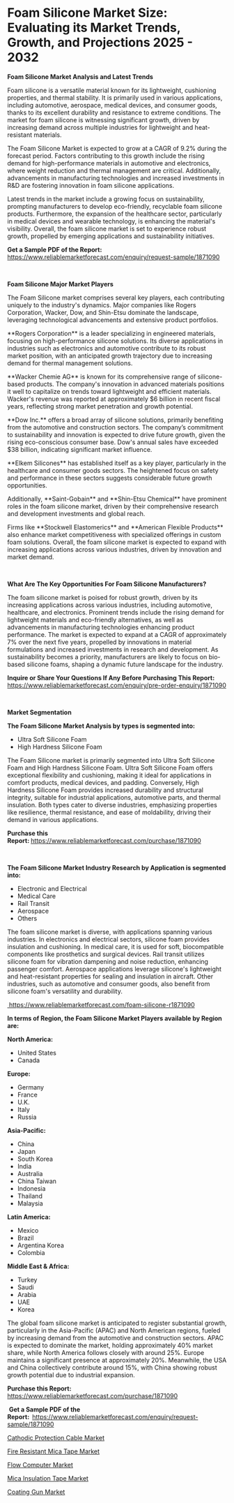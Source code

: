 <p><h1>Foam Silicone Market Size: Evaluating its Market Trends, Growth, and Projections 2025 - 2032</h1></p><p><strong>Foam Silicone Market Analysis and Latest Trends</strong></p>
<p><p>Foam silicone is a versatile material known for its lightweight, cushioning properties, and thermal stability. It is primarily used in various applications, including automotive, aerospace, medical devices, and consumer goods, thanks to its excellent durability and resistance to extreme conditions. The market for foam silicone is witnessing significant growth, driven by increasing demand across multiple industries for lightweight and heat-resistant materials.</p><p>The Foam Silicone Market is expected to grow at a CAGR of 9.2% during the forecast period. Factors contributing to this growth include the rising demand for high-performance materials in automotive and electronics, where weight reduction and thermal management are critical. Additionally, advancements in manufacturing technologies and increased investments in R&D are fostering innovation in foam silicone applications.</p><p>Latest trends in the market include a growing focus on sustainability, prompting manufacturers to develop eco-friendly, recyclable foam silicone products. Furthermore, the expansion of the healthcare sector, particularly in medical devices and wearable technology, is enhancing the material's visibility. Overall, the foam silicone market is set to experience robust growth, propelled by emerging applications and sustainability initiatives.</p></p>
<p><strong>Get a Sample PDF of the Report:&nbsp;</strong> <a href="https://www.reliablemarketforecast.com/enquiry/request-sample/1871090?utm_campaign=1900&utm_medium=2&utm_source=Github&utm_content=ia&utm_term=31012025&utm_id=foam-silicone">https://www.reliablemarketforecast.com/enquiry/request-sample/1871090</a></p>
<p>&nbsp;</p>
<p><strong>Foam Silicone Major Market Players</strong></p>
<p><p>The Foam Silicone market comprises several key players, each contributing uniquely to the industry's dynamics. Major companies like Rogers Corporation, Wacker, Dow, and Shin-Etsu dominate the landscape, leveraging technological advancements and extensive product portfolios.</p><p>**Rogers Corporation** is a leader specializing in engineered materials, focusing on high-performance silicone solutions. Its diverse applications in industries such as electronics and automotive contribute to its robust market position, with an anticipated growth trajectory due to increasing demand for thermal management solutions.</p><p>**Wacker Chemie AG** is known for its comprehensive range of silicone-based products. The company's innovation in advanced materials positions it well to capitalize on trends toward lightweight and efficient materials. Wacker's revenue was reported at approximately $6 billion in recent fiscal years, reflecting strong market penetration and growth potential.</p><p>**Dow Inc.** offers a broad array of silicone solutions, primarily benefiting from the automotive and construction sectors. The company’s commitment to sustainability and innovation is expected to drive future growth, given the rising eco-conscious consumer base. Dow's annual sales have exceeded $38 billion, indicating significant market influence.</p><p>**Elkem Silicones** has established itself as a key player, particularly in the healthcare and consumer goods sectors. The heightened focus on safety and performance in these sectors suggests considerable future growth opportunities.</p><p>Additionally, **Saint-Gobain** and **Shin-Etsu Chemical** have prominent roles in the foam silicone market, driven by their comprehensive research and development investments and global reach.</p><p>Firms like **Stockwell Elastomerics** and **American Flexible Products** also enhance market competitiveness with specialized offerings in custom foam solutions. Overall, the foam silicone market is expected to expand with increasing applications across various industries, driven by innovation and market demand.</p></p>
<p>&nbsp;</p>
<p><strong>What Are The Key Opportunities For Foam Silicone Manufacturers?</strong></p>
<p><p>The foam silicone market is poised for robust growth, driven by its increasing applications across various industries, including automotive, healthcare, and electronics. Prominent trends include the rising demand for lightweight materials and eco-friendly alternatives, as well as advancements in manufacturing technologies enhancing product performance. The market is expected to expand at a CAGR of approximately 7% over the next five years, propelled by innovations in material formulations and increased investments in research and development. As sustainability becomes a priority, manufacturers are likely to focus on bio-based silicone foams, shaping a dynamic future landscape for the industry.</p></p>
<p><strong>Inquire or Share Your Questions If Any Before Purchasing This Report:</strong> <a href="https://www.reliablemarketforecast.com/enquiry/pre-order-enquiry/1871090?utm_campaign=1900&utm_medium=2&utm_source=Github&utm_content=ia&utm_term=31012025&utm_id=foam-silicone">https://www.reliablemarketforecast.com/enquiry/pre-order-enquiry/1871090</a></p>
<p>&nbsp;</p>
<p><strong>Market Segmentation</strong></p>
<p><strong>The Foam Silicone Market Analysis by types is segmented into:</strong></p>
<p><ul><li>Ultra Soft Silicone Foam</li><li>High Hardness Silicone Foam</li></ul></p>
<p><p>The Foam Silicone market is primarily segmented into Ultra Soft Silicone Foam and High Hardness Silicone Foam. Ultra Soft Silicone Foam offers exceptional flexibility and cushioning, making it ideal for applications in comfort products, medical devices, and padding. Conversely, High Hardness Silicone Foam provides increased durability and structural integrity, suitable for industrial applications, automotive parts, and thermal insulation. Both types cater to diverse industries, emphasizing properties like resilience, thermal resistance, and ease of moldability, driving their demand in various applications.</p></p>
<p><strong>Purchase this Report:&nbsp;</strong><a href="https://www.reliablemarketforecast.com/purchase/1871090?utm_campaign=1900&utm_medium=2&utm_source=Github&utm_content=ia&utm_term=31012025&utm_id=foam-silicone">https://www.reliablemarketforecast.com/purchase/1871090</a></p>
<p>&nbsp;</p>
<p><strong>The Foam Silicone Market Industry Research by Application is segmented into:</strong></p>
<p><ul><li>Electronic and Electrical</li><li>Medical Care</li><li>Rail Transit</li><li>Aerospace</li><li>Others</li></ul></p>
<p><p>The foam silicone market is diverse, with applications spanning various industries. In electronics and electrical sectors, silicone foam provides insulation and cushioning. In medical care, it is used for soft, biocompatible components like prosthetics and surgical devices. Rail transit utilizes silicone foam for vibration dampening and noise reduction, enhancing passenger comfort. Aerospace applications leverage silicone's lightweight and heat-resistant properties for sealing and insulation in aircraft. Other industries, such as automotive and consumer goods, also benefit from silicone foam's versatility and durability.</p></p>
<p><a href="https://www.reliablemarketforecast.com/foam-silicone-r1871090?utm_campaign=1900&utm_medium=2&utm_source=Github&utm_content=ia&utm_term=31012025&utm_id=foam-silicone">&nbsp;https://www.reliablemarketforecast.com/foam-silicone-r1871090</a></p>
<p><strong>In terms of Region, the Foam Silicone Market Players available by Region are:</strong></p>
<p>
    <p> <strong> North America: </strong>
        <ul>
            <li>United States</li>
            <li>Canada</li>
        </ul>
        </p> 
    <p> <strong> Europe: </strong>
        <ul>
            <li>Germany</li>
            <li>France</li>
            <li>U.K.</li>
            <li>Italy</li>
            <li>Russia</li>
        </ul>
        </p> 
    <p> <strong> Asia-Pacific: </strong>
        <ul>
            <li>China</li>
            <li>Japan</li>
            <li>South Korea</li>
            <li>India</li>
            <li>Australia</li>
            <li>China Taiwan</li>
            <li>Indonesia</li>
            <li>Thailand</li>
            <li>Malaysia</li>
        </ul>
        </p> 
    <p> <strong> Latin America: </strong>
        <ul>
            <li>Mexico</li>
            <li>Brazil</li>
            <li>Argentina Korea</li>
            <li>Colombia</li>
        </ul>
        </p> 
    <p> <strong> Middle East & Africa: </strong>
        <ul>
            <li>Turkey</li>
            <li>Saudi</li>
            <li>Arabia</li>
            <li>UAE</li>
            <li>Korea</li>
        </ul>
    </p>
    </p>
<p><p>The global foam silicone market is anticipated to register substantial growth, particularly in the Asia-Pacific (APAC) and North American regions, fueled by increasing demand from the automotive and construction sectors. APAC is expected to dominate the market, holding approximately 40% market share, while North America follows closely with around 25%. Europe maintains a significant presence at approximately 20%. Meanwhile, the USA and China collectively contribute around 15%, with China showing robust growth potential due to industrial expansion.</p></p>
<p><strong>Purchase this Report: </strong><a href="https://www.reliablemarketforecast.com/purchase/1871090?utm_campaign=1900&utm_medium=2&utm_source=Github&utm_content=ia&utm_term=31012025&utm_id=foam-silicone">https://www.reliablemarketforecast.com/purchase/1871090</a></p>
<p>&nbsp;<strong>Get a Sample PDF of the Report:&nbsp;&nbsp;</strong><a href="https://www.reliablemarketforecast.com/enquiry/request-sample/1871090?utm_campaign=1900&utm_medium=2&utm_source=Github&utm_content=ia&utm_term=31012025&utm_id=foam-silicone">https://www.reliablemarketforecast.com/enquiry/request-sample/1871090</a></p>
<p><strong></strong></p>
<p><p><a href="https://www.linkedin.com/pulse/rising-trends-cathodic-protection-cable-market-projected-growth-fsnwe?utm_campaign=1900&utm_medium=2&utm_source=Github&utm_content=ia&utm_term=31012025&utm_id=foam-silicone">Cathodic Protection Cable Market</a></p><p><a href="https://github.com/deyniphytic/Market-Research-Report-List-1/blob/main/fire-resistant-mica-tape-market.md?utm_campaign=1900&utm_medium=2&utm_source=Github&utm_content=ia&utm_term=31012025&utm_id=foam-silicone">Fire Resistant Mica Tape Market</a></p><p><a href="https://www.linkedin.com/pulse/global-flow-computer-market-analysis-statisticson-its-size-growth-ofywf?utm_campaign=1900&utm_medium=2&utm_source=Github&utm_content=ia&utm_term=31012025&utm_id=foam-silicone">Flow Computer Market</a></p><p><a href="https://github.com/haaszgettre6/Market-Research-Report-List-1/blob/main/mica-insulation-tape-market.md?utm_campaign=1900&utm_medium=2&utm_source=Github&utm_content=ia&utm_term=31012025&utm_id=foam-silicone">Mica Insulation Tape Market</a></p><p><a href="https://www.linkedin.com/pulse/unveiling-coating-gun-market-drivers-projected-58-cagr-8ijbe?utm_campaign=1900&utm_medium=2&utm_source=Github&utm_content=ia&utm_term=31012025&utm_id=foam-silicone">Coating Gun Market</a></p></p>